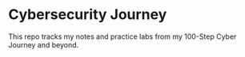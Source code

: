 # Cybersecurity Journey
This repo tracks my notes and practice labs from my 100-Step Cyber Journey and beyond.
